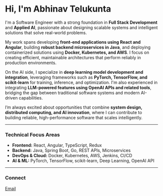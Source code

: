 # Hi, I'm Abhinav Telukunta  

I'm a Software Engineer with a strong foundation in **Full Stack Development** and **Applied AI**, passionate about designing scalable systems and intelligent solutions that solve real-world problems.  

My work spans developing **front-end applications using React and Angular**, building **robust backend microservices in Java**, and deploying containerized solutions using **Docker, Kubernetes, and AWS**. I focus on creating efficient, maintainable architectures that perform reliably in production environments.  

On the AI side, I specialize in **deep learning model development and integration**, leveraging frameworks such as **PyTorch, TensorFlow, and scikit-learn** for training, inference, and optimization. I'm also experienced in integrating **LLM-powered features using OpenAI APIs and related tools**, bridging the gap between traditional software systems and modern AI-driven capabilities.  

I’m always excited about opportunities that combine **system design, distributed computing, and AI innovation**, where I can contribute to building reliable, high-performance software that scales intelligently.  

---

### **Technical Focus Areas**
- **Frontend:** React, Angular, TypeScript, Redux  
- **Backend:** Java, Spring Boot, Go, REST APIs, Microservices  
- **DevOps & Cloud:** Docker, Kubernetes, AWS, Jenkins, CI/CD  
- **AI & ML:** PyTorch, TensorFlow, scikit-learn, Deep Learning, OpenAI API  

---

### **Connect**
[Email](mailto:vatelukunta@gmail.com)
